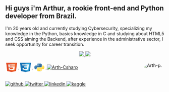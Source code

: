 ## Hi guys i'm Arthur, a rookie front-end and Python developer from Brazil.
I'm 20 years old and currently studying Cybersecurity, specializing my knowledge in the Python, basics knowledge in C and studying about HTML5 and CSS aiming the Backend, after experience in the administrative sector, I seek opportunity for career transition.



<div align="center">
  <a href="https://github.com/ArthR1beiro">
  <img height="165em" src="https://github-readme-stats.vercel.app/api?username=ArthR1beiro&show_icons=true&theme=dracula&include_all_commits=true&count_private=true"/>
  <img height="165em" src="https://github-readme-stats.vercel.app/api/top-langs/?username=ArthR1beiro&layout=compact&langs_count=7&theme=dracula"/>
</div>
  
</div>
<div style="display: inline_block"><br>
  <img align="center" alt="Arth-HTML" height="30" width="40" src="https://raw.githubusercontent.com/devicons/devicon/master/icons/html5/html5-original.svg">
  <img align="center" alt="Arth-CSS" height="30" width="40" src="https://raw.githubusercontent.com/devicons/devicon/master/icons/css3/css3-original.svg">
  <img align="center" alt="Arth-Python" height="30" width="40" src="https://raw.githubusercontent.com/devicons/devicon/master/icons/python/python-original.svg">
  <img align="center" alt="Arth-Csharp" height="30" width="40" src="https://profilinator.rishav.dev/skills-assets/c-original.svg">
    <img align="right" alt="Arth-pic" height="150" style="border-radius:50px;" src="https://static.wikia.nocookie.net/hollowknight/images/6/66/Icon_HK_Vengeful_Spirit_Art.png/revision/latest?cb=20170416123901">
</div>
  
  ##
 
<div> 
  <a href="https://github.com/https://github.com/ArthR1beiro" target="_blank">
<img src=https://img.shields.io/badge/github-%2324292e.svg?&style=for-the-badge&logo=github&logoColor=white alt=github style="margin-bottom: 5px;" />
</a>
<a href="https://twitter.com/@y_whinter" target="_blank">
<img src=https://img.shields.io/badge/twitter-%2300acee.svg?&style=for-the-badge&logo=twitter&logoColor=white alt=twitter style="margin-bottom: 5px;" />
</a>
<a href="https://linkedin.com/in/https://www.linkedin.com/in/arthribeiro/" target="_blank">
<img src=https://img.shields.io/badge/linkedin-%231E77B5.svg?&style=for-the-badge&logo=linkedin&logoColor=white alt=linkedin style="margin-bottom: 5px;" />
</a>
<a href="https://www.kaggle.com/https://www.kaggle.com/arthurribeiroaguiar" target="_blank">
<img src=https://img.shields.io/badge/kaggle-%2344BAE8.svg?&style=for-the-badge&logo=kaggle&logoColor=white alt=kaggle style="margin-bottom: 5px;" />
</a>   
 
 
 
</div>
  
  



